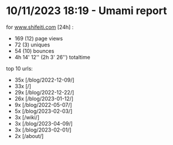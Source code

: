 # 10/11/2023 18:19 - Umami report
for www.shifeiti.com [24h] :

 - 169 (12) page views
 - 72 (3) uniques
 - 54 (10) bounces
 - 4h 14' 12'' (2h 3' 26'') totaltime


top 10 urls:
 - 35x [/blog/2022-12-09/]
 - 33x [/]
 - 29x [/blog/2022-12-22/]
 - 26x [/blog/2023-01-12/]
 - 9x [/blog/2022-05-07/]
 - 5x [/blog/2023-02-03/]
 - 3x [/wiki/]
 - 3x [/blog/2023-04-09/]
 - 3x [/blog/2023-02-01/]
 - 2x [/about/]


